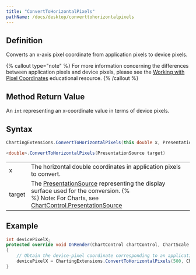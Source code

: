 ```yaml
---
title: "ConvertToHorizontalPixels"
pathName: /docs/desktop/converttohorizontalpixels
---
```


## Definition

Converts an x-axis pixel coordinate from application pixels to device pixels.

{% callout type="note" %}
For more information concerning the differences between application pixels and device pixels, please see the [Working with Pixel Coordinates](/docs/desktop/working_with_pixel_coordinates) educational resource.
{% /callout %}

## Method Return Value

An `int` representing an x-coordinate value in terms of device pixels.

## Syntax

```csharp
ChartingExtensions.ConvertToHorizontalPixels(this double x, PresentationSource target)
```

```csharp
<double>.ConvertToHorizontalPixels(PresentationSource target)
```

|  |  |
| --- | --- |
| x | The horizontal double coordinates in application pixels to convert. |
| target | The [PresentationSource](https://msdn.microsoft.com/en-us/library/system.windows.presentationsource(v=vs.110).aspx) representing the display surface used for the conversion. {% <br> %} Note: For Charts, see [ChartControl.PresentationSource](/docs/desktop/presentationsource) |

## Example

```csharp
int devicePixelX;
protected override void OnRender(ChartControl chartControl, ChartScale chartScale)
{
    // Obtain the device-pixel coordinate corresponding to an application pixel X-value of 500
    devicePixelX = ChartingExtensions.ConvertToHorizontalPixels(500, ChartControl.PresentationSource);
}
```
